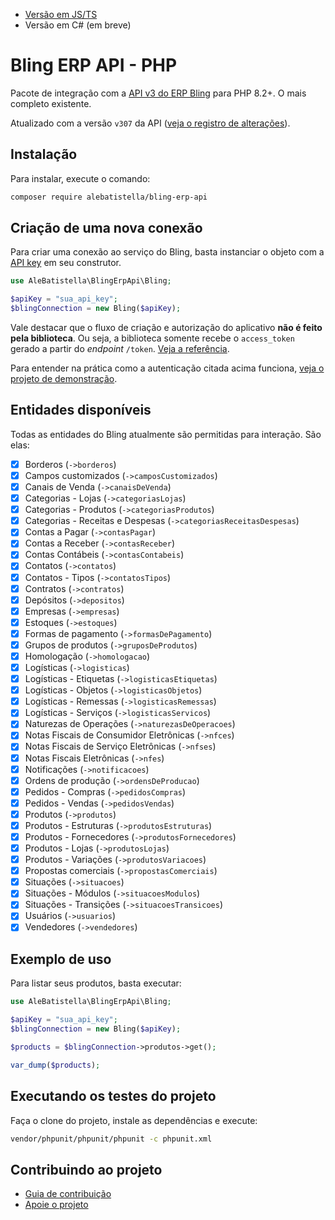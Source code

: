 - [Versão em JS/TS](https://github.com/AlexandreBellas/bling-erp-api-js)
- Versão em C# (em breve)

# Bling ERP API - PHP

Pacote de integração com a [API v3 do ERP Bling](https://developer.bling.com.br)
para PHP 8.2+. O mais completo existente.

Atualizado com a versão `v307` da API ([veja o registro de alterações](https://developer.bling.com.br/changelogs#2024-08-21)).

## Instalação

Para instalar, execute o comando:

```bash
composer require alebatistella/bling-erp-api
```

## Criação de uma nova conexão

Para criar uma conexão ao serviço do Bling, basta instanciar o objeto com a [API key](https://developer.bling.com.br/autenticacao) em seu construtor.

```php
use AleBatistella\BlingErpApi\Bling;

$apiKey = "sua_api_key";
$blingConnection = new Bling($apiKey);
```

Vale destacar que o fluxo de criação e autorização do aplicativo **não é feito
pela biblioteca**. Ou seja, a biblioteca somente recebe o `access_token` gerado
a partir do _endpoint_ `/token`. [Veja a referência](https://developer.bling.com.br/aplicativos#tokens-de-acesso).

Para entender na prática como a autenticação citada acima funciona, [veja o
projeto de demonstração](https://github.com/AlexandreBellas/bling-erp-api-php/tree/v1.13.1/demo).

## Entidades disponíveis

Todas as entidades do Bling atualmente são permitidas para interação. São elas:

- [x] Borderos (`->borderos`)
- [x] Campos customizados (`->camposCustomizados`)
- [x] Canais de Venda (`->canaisDeVenda`)
- [x] Categorias - Lojas (`->categoriasLojas`)
- [x] Categorias - Produtos (`->categoriasProdutos`)
- [x] Categorias - Receitas e Despesas (`->categoriasReceitasDespesas`)
- [x] Contas a Pagar (`->contasPagar`)
- [x] Contas a Receber (`->contasReceber`)
- [x] Contas Contábeis (`->contasContabeis`)
- [x] Contatos (`->contatos`)
- [x] Contatos - Tipos (`->contatosTipos`)
- [x] Contratos (`->contratos`)
- [x] Depósitos (`->depositos`)
- [x] Empresas (`->empresas`)
- [x] Estoques (`->estoques`)
- [x] Formas de pagamento (`->formasDePagamento`)
- [x] Grupos de produtos (`->gruposDeProdutos`)
- [x] Homologação (`->homologacao`)
- [x] Logísticas (`->logisticas`)
- [x] Logísticas - Etiquetas (`->logisticasEtiquetas`)
- [x] Logísticas - Objetos (`->logisticasObjetos`)
- [x] Logísticas - Remessas (`->logisticasRemessas`)
- [x] Logísticas - Serviços (`->logisticasServicos`)
- [x] Naturezas de Operações (`->naturezasDeOperacoes`)
- [x] Notas Fiscais de Consumidor Eletrônicas (`->nfces`)
- [x] Notas Fiscais de Serviço Eletrônicas (`->nfses`)
- [x] Notas Fiscais Eletrônicas (`->nfes`)
- [x] Notificações (`->notificacoes`)
- [x] Ordens de produção (`->ordensDeProducao`)
- [x] Pedidos - Compras (`->pedidosCompras`)
- [x] Pedidos - Vendas (`->pedidosVendas`)
- [x] Produtos (`->produtos`)
- [x] Produtos - Estruturas (`->produtosEstruturas`)
- [x] Produtos - Fornecedores (`->produtosFornecedores`)
- [x] Produtos - Lojas (`->produtosLojas`)
- [x] Produtos - Variações (`->produtosVariacoes`)
- [x] Propostas comerciais (`->propostasComerciais`)
- [x] Situações (`->situacoes`)
- [x] Situações - Módulos (`->situacoesModulos`)
- [x] Situações - Transições (`->situacoesTransicoes`)
- [x] Usuários (`->usuarios`)
- [x] Vendedores (`->vendedores`)

## Exemplo de uso

Para listar seus produtos, basta executar:

```php
use AleBatistella\BlingErpApi\Bling;

$apiKey = "sua_api_key";
$blingConnection = new Bling($apiKey);

$products = $blingConnection->produtos->get();

var_dump($products);
```

## Executando os testes do projeto

Faça o clone do projeto, instale as dependências e execute:

```bash
vendor/phpunit/phpunit/phpunit -c phpunit.xml
```

## Contribuindo ao projeto

- [Guia de contribuição](https://github.com/AlexandreBellas/bling-erp-api-php/blob/v1.13.1/CONTRIBUTING.md)
- [Apoie o projeto](https://www.paypal.com/donate/?hosted_button_id=G2NJKZ5MUMKBS)
